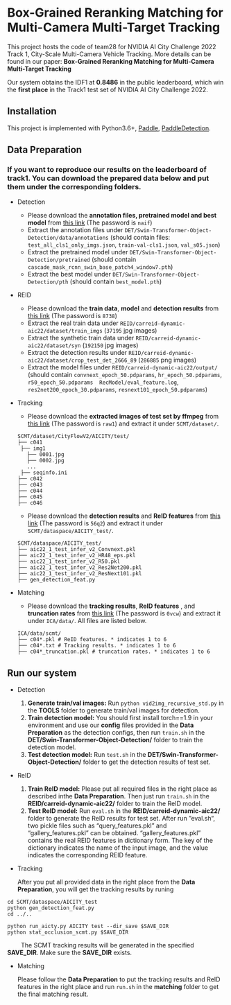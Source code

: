 # Box-Grained Reranking Matching for Multi-Camera Multi-Target Tracking
This project hosts the code of team28 for NVIDIA AI City Challenge 2022 Track 1, City-Scale Multi-Camera Vehicle Tracking. More details can be found in our paper: **Box-Grained Reranking Matching for Multi-Camera Multi-Target Tracking**

Our system obtains the IDF1 at **0.8486** in the public leaderboard, which win the **first place** in the Track1 test set of NVIDIA AI City Challenge 2022.

## Installation
This project is implemented with Python3.6+, [Paddle](https://github.com/PaddlePaddle/Paddle), [PaddleDetection](https://github.com/PaddlePaddle/PaddleDetection).

## Data Preparation
### If you want to reproduce our results on the leaderboard of track1. You can download the prepared data below and put them under the corresponding folders.
- Detection
  - Please download the **annotation files, pretrained model and best model** from [this link](https://pan.baidu.com/s/1XQ4iwNHkSaYdcPPEDF1cdw) (The password is ``naif``) 
  - Extract the annotation files under ``DET/Swin-Transformer-Object-Detection/data/annotations`` (should contain files: `test_all_cls1_only_imgs.json`,  `train-val-cls1.json`,  `val_s05.json`)
  - Extract the pretrained model under ``DET/Swin-Transformer-Object-Detection/pretrained`` (should contain `cascade_mask_rcnn_swin_base_patch4_window7.pth`)
  - Extract the best model under ``DET/Swin-Transformer-Object-Detection/pth`` (should contain `best_model.pth`)

- REID
  - Please download the **train data**, **model**  and **detection results** from [this link](https://pan.baidu.com/s/1aNB0Q1dhk0hiOV2MRN1Wng) (The password is ``8738``) 
  - Extract the real train data under ``REID/carreid-dynamic-aic22/dataset/train_imgs`` (`37195` jpg images)
  - Extract the synthetic train data under ``REID/carreid-dynamic-aic22/dataset/syn`` (`192150` jpg images)
  - Extract the detection results under ``REID/carreid-dynamic-aic22/dataset/crop_test_det_2666_89`` (`286885` png images)
  - Extract the model files under ``REID/carreid-dynamic-aic22/output/`` (should contain `convnext_epoch_50.pdparams`,  `hr_epoch_50.pdparams`,  `r50_epoch_50.pdparams  RecModel/eval_feature.log`,  `res2net200_epoch_30.pdparams`,  `resnext101_epoch_50.pdparams`)
  
- Tracking
  - Please download the **extracted images of test set by ffmpeg** from [this link](https://pan.baidu.com/s/1H0dfVjj4WjttF0cEbnAg7g ) (The password is ``raw1``) and extract it under ``SCMT/dataset/``.
   ```
  SCMT/dataset/CityFlowV2/AICITY/test/
  ├── c041
    ├── img1
      ├── 0001.jpg
      ├── 0002.jpg
      ...
    ├── seqinfo.ini
  ├── c042
  ├── c043
  ├── c044
  ├── c045
  ├── c046
  ```
  - Please download the **detection results** and **ReID features** from [this link](https://pan.baidu.com/s/1RVY7segBCR3TingcC1UIfA ) (The password is ``56q2``) and extract it under ``SCMT/dataspace/AICITY_test/``.
   ```
  SCMT/dataspace/AICITY_test/
  ├── aic22_1_test_infer_v2_Convnext.pkl
  ├── aic22_1_test_infer_v2_HR48_eps.pkl
  ├── aic22_1_test_infer_v2_R50.pkl
  ├── aic22_1_test_infer_v2_Res2Net200.pkl
  ├── aic22_1_test_infer_v2_ResNext101.pkl
  ├── gen_detection_feat.py
  ```
  
- Matching
  - Please download the **tracking results**, **ReID features** , and **truncation rates** from [this link](https://pan.baidu.com/s/1Qc5rE6OkMaW8vHg-SDdBew  ) (The password is ``0vcw``) and extract it under ``ICA/data/``. All files are listed below.
  ```
  ICA/data/scmt/
  ├── c04*.pkl # ReID features. * indicates 1 to 6
  ├── c04*.txt # Tracking results. * indicates 1 to 6
  ├── c04*_truncation.pkl # truncation rates. * indicates 1 to 6
  ```

  
## Run our system

- Detection
  1. **Generate train/val images:** Run ``python vid2img_recursive_std.py`` in the **TOOLS** folder to generate train/val images for detection.
  2. **Train detection model:** You should first install torch==1.9 in your environment and use our **config** files provided in the **Data Preparation** as the detection configs, then run ``train.sh`` in the **DET/Swin-Transformer-Object-Detection/** folder to train the detection model.
  3. **Test detection model:** Run ``test.sh`` in the **DET/Swin-Transformer-Object-Detection/** folder to get the detection results of test set.

- ReID
  1. **Train ReID model:** Please put all required files in the right place as described inthe **Data Preparation**. Then just run ``train.sh`` in the **REID/carreid-dynamic-aic22/** folder to train the ReID model.
  2. **Test ReID model:** Run ``eval.sh`` in the **REID/carreid-dynamic-aic22/** folder to generate the ReID results for test set. After run ”eval.sh“, two pickle files such as “query_features.pkl” and “gallery_features.pkl” can be obtained. “gallery_features.pkl” contains the real REID features in dictionary form. The key of the dictionary indicates the name of the input image, and the value indicates the corresponding REID feature.

- Tracking

  After you put all provided data in the right place from the **Data Preparation**, you will get the tracking results by runing
```
cd SCMT/dataspace/AICITY_test
python gen_detection_feat.py
cd ../..

python run_aicty.py AICITY test --dir_save $SAVE_DIR
python stat_occlusion_scmt.py $SAVE_DIR
```
&nbsp; &nbsp; &nbsp; &nbsp; The SCMT tracking results will be generated in the specified **SAVE_DIR**. Make sure the **SAVE_DIR** exists.

- Matching
  
  Please follow the **Data Preparation** to put the tracking results and ReID features in the right place and run ``run.sh`` in the **matching** folder to get the final matching result.
